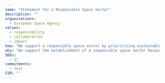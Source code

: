 ```yaml
---
name: "Statement for a Responsible Space Sector"
description: ""
organisations: 
  - European Space Agency
values: 
  - responsibility
  - collaboration
  - impact
how: "We support a responsible space sector by prioritizing sustainable practices, fostering international cooperation, and ensuring compliance with space law and regulations. Our commitment includes promoting transparency in operations and engaging with various stakeholders to address challenges in space exploration and utilisation."
why: "We support the establishment of a responsible space sector because it ensures sustainable use of outer space, promotes international collaboration, and safeguards the rights of future generations to access and benefit from space resources. A responsible approach can help mitigate space debris issues, enhance safety during space operations, and protect the space environment for scientific exploration and commercial activities."
SDGs:
  - 17
commitments:
  - test
CSR: ""
---
```

